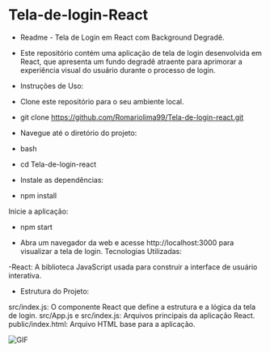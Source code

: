 ﻿# Tela-de-login-React


- Readme - Tela de Login em React com Background Degradê.

- Este repositório contém uma aplicação de tela de login desenvolvida em React, que apresenta um fundo degradê atraente para aprimorar a experiência visual do usuário durante o processo de login.

- Instruções de Uso:
- Clone este repositório para o seu ambiente local.

- git clone https://github.com/Romariolima99/Tela-de-login-react.git
- Navegue até o diretório do projeto:

- bash
- cd Tela-de-login-react

- Instale as dependências:
- npm install

Inicie a aplicação:
- npm start

- Abra um navegador da web e acesse http://localhost:3000 para visualizar a tela de login.
Tecnologias Utilizadas:

-React: A biblioteca JavaScript usada para construir a interface de usuário interativa.

- Estrutura do Projeto:

src/index.js: O componente React que define a estrutura e a lógica da tela de login.
src/App.js e src/index.js: Arquivos principais da aplicação React.
public/index.html: Arquivo HTML base para a aplicação.


<img src="https://i.imgur.com/lCz1LwA.png" alt="GIF" data-canonical-src="https://i.imgur.com/SkUqoYj.giff" style="max-width: 50%;">
